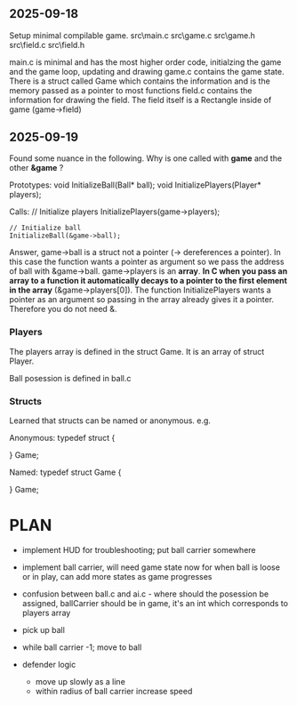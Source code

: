 #

## 2025-09-18 

Setup minimal compilable game. 
src\main.c
src\game.c
src\game.h
src\field.c
src\field.h

main.c is minimal and has the most higher order code, initialzing the game and the game loop, updating and drawing
game.c contains the game state. There is a struct called Game which contains the information and is the memory passed as a pointer to most functions
field.c contains the information for drawing the field. The field itself is a Rectangle inside of game (game->field)


## 2025-09-19

Found some nuance in the following. Why is one called with **game** and the other **&game** ? 

Prototypes:
void InitializeBall(Ball* ball);
void InitializePlayers(Player* players);

Calls:
// Initialize players
    InitializePlayers(game->players);
    
    // Initialize ball
    InitializeBall(&game->ball);


Answer, game->ball is a struct not a pointer (-> dereferences a pointer). In this case the function wants a pointer as argument so we pass the address of ball with &game->ball.
game->players is an **array**. **In C when you pass an array to a function it automatically decays to a pointer to the first element in the array** (&game->players[0]). The function InitializePlayers wants a pointer as an argument so passing in the array already gives it a pointer. Therefore you do not need &. 

### Players
The players array is defined in the struct Game. It is an array of struct Player.

Ball posession is defined in ball.c

### Structs
Learned that structs can be named or anonymous. e.g.

Anonymous:
typedef struct {

} Game;

Named:
typedef struct Game {

} Game;


# PLAN

- implement HUD for troubleshooting; put ball carrier somewhere

- implement ball carrier, will need game state now for when ball is loose or in play, can add more states as game progresses
- confusion between ball.c and ai.c - where should the posession be assigned, ballCarrier should be in game, it's an int which corresponds to players array

- pick up ball
- while ball carrier -1; move to ball



- defender logic
	- move up slowly as a line
	- within radius of ball carrier increase speed


